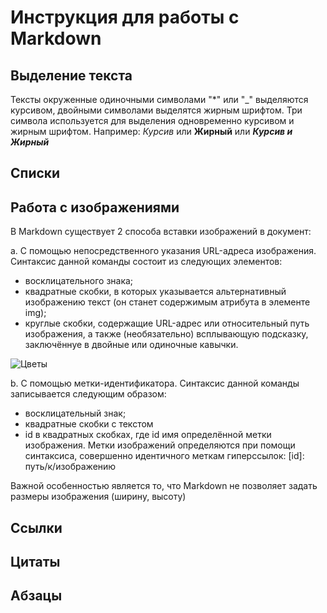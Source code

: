 # Инструкция для работы с Markdown

## Выделение текста
Тексты окруженные одиночными символами "*" или "_" выделяются курсивом, двойными символами выделятся жирным шрифтом. Три символа используется для выделения одновременно курсивом и жирным шрифтом. 
Например:
*Курсив* или **Жирный** или ***Курсив и Жирный***

## Списки

## Работа с изображениями
В Markdown существует 2 способа вставки изображений в документ:

a. С помощью непосредственного указания URL-адреса изображения. Синтаксис данной команды состоит из следующих элементов:

* восклицательного знака;
* квадратные скобки, в которых указывается альтернативный изображению текст (он станет содержимым атрибута в элементе img);
* круглые скобки, содержащие URL-адрес или относительный путь изображения, а также (необязательно) всплывающую подсказку, заключённуе в двойные или одиночные кавычки.

![Цветы](Beauty.jpg)

b. С помощью метки-идентификатора. Синтаксис данной команды записывается следующим образом:

* восклицательный знак;
* квадратные скобки с текстом
* id в квадратных скобках, где id имя определённой метки изображения. Метки изображений определяются при помощи синтаксиса, совершенно идентичного меткам гиперссылок: [id]: путь/к/изображению

Важной особенностью является то, что Markdown не позволяет задать размеры изображения (ширину, высоту)

## Ссылки

## Цитаты

## Абзацы
